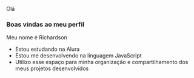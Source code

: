 Olá
### Boas vindas ao meu perfil
Meu nome é Richardson
- Estou estudando na Alura
- Estou me desenvolvendo na linguagem JavaScript
- Utilizo esse espaço para minha organização e
compartilhamento dos meus projetos desenvolvidos
